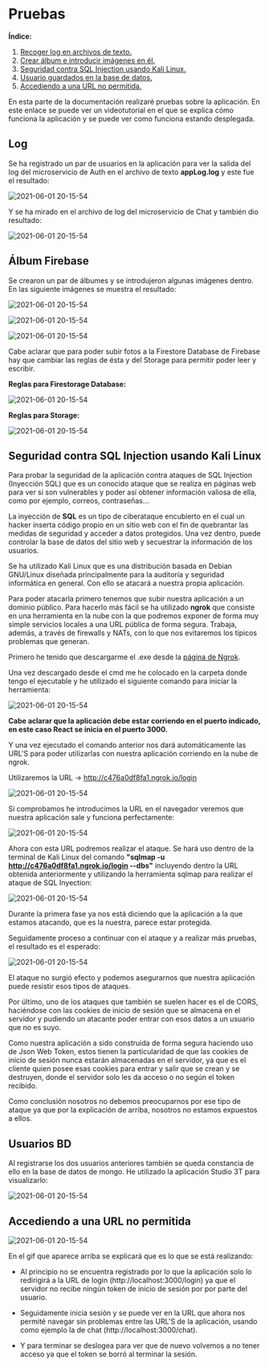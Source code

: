 

# Pruebas

**Índice:**

1. [Recoger log en archivos de texto.](##log)
2. [Crear álbum e introducir imágenes en él.](#álbum-firebase)
3. [Seguridad contra SQL Injection usando Kali Linux.](#seguridad-contra-sql-inyection-usando-kali-linux)
4. [Usuario guardados en la base de datos.](#usuarios-bd)
5. [Accediendo a una URL no permitida.](#accediendo-a-una-url-no-permitida)

En esta parte de la documentación realizaré pruebas sobre la aplicación. En este enlace se puede ver un videotutorial en el que se explica cómo funciona la aplicación y se puede ver como funciona estando desplegada.

## Log

Se ha registrado un par de usuarios en la aplicación para ver la salida del log del microservicio de Auth en el archivo de texto **appLog.log** y este fue el resultado:

![2021-06-01 20-15-54](https://github.com/info-iesvi/proyectodam-samuelvalleinclan/blob/doc/pruebas/img/logPruebaAuth.PNG)

Y se ha mirado en el archivo de log del microservicio de Chat y también dio resultado:

![2021-06-01 20-15-54](https://github.com/info-iesvi/proyectodam-samuelvalleinclan/blob/doc/pruebas/img/logPruebaChat.PNG)

## Álbum Firebase

Se crearon un par de álbumes y se introdujeron algunas imágenes dentro. En las siguiente imágenes se muestra el resultado:

![2021-06-01 20-15-54](https://github.com/info-iesvi/proyectodam-samuelvalleinclan/blob/doc/pruebas/img/pruebaAlbumCreado.PNG)

![2021-06-01 20-15-54](https://github.com/info-iesvi/proyectodam-samuelvalleinclan/blob/doc/pruebas/img/pruebaAlbumFoto.PNG)

![2021-06-01 20-15-54](https://github.com/info-iesvi/proyectodam-samuelvalleinclan/blob/doc/pruebas/img/pruebaFotosFirebase.PNG)

Cabe aclarar que para poder subir fotos a la Firestore Database de Firebase hay que cambiar las reglas de ésta y del Storage para permitir poder leer y escribir.

**Reglas para Firestorage Database:**

![2021-06-01 20-15-54](https://github.com/info-iesvi/proyectodam-samuelvalleinclan/blob/doc/pruebas/img/reglasFirestorage.PNG)

**Reglas para Storage:**

![2021-06-01 20-15-54](https://github.com/info-iesvi/proyectodam-samuelvalleinclan/blob/doc/pruebas/img/reglasStorage.PNG)

## Seguridad contra SQL Injection usando Kali Linux

Para probar la seguridad de la aplicación contra ataques de SQL Injection (Inyección SQL) que es un conocido ataque que se realiza en páginas web para ver si son vulnerables y poder así obtener información valiosa de ella, como por ejemplo, correos, contraseñas...

La inyección de **SQL** es un tipo de ciberataque encubierto en el cual un hacker inserta código propio en un sitio web con el fin de quebrantar las medidas de seguridad y acceder a datos protegidos. Una vez dentro, puede controlar la base de datos del sitio web y secuestrar la información de los usuarios.

Se ha utilizado Kali Linux que es una distribución basada en Debian GNU/Linux diseñada principalmente para la auditoría y seguridad informática en general. Con ello se atacará a nuestra propia aplicación.

Para poder atacarla primero tenemos que subir nuestra aplicación a un dominio público. Para hacerlo más fácil se ha utilizado **ngrok** que consiste en una herramienta en la nube con la que podremos exponer de forma muy simple servicios locales a una URL pública de forma segura. Trabaja, además, a través de firewalls y NATs, con lo que nos evitaremos los típicos problemas que generan.

Primero he tenido que descargarme el .exe desde la [página de Ngrok](https://ngrok.com/download).

Una vez descargado desde el cmd me he colocado en la carpeta donde tengo el ejecutable y he utilizado el siguiente comando para iniciar la herramienta:

![2021-06-01 20-15-54](https://github.com/info-iesvi/proyectodam-samuelvalleinclan/blob/doc/pruebas/img/ngrokAntes.PNG)

**Cabe aclarar que la aplicación debe estar corriendo en el puerto indicado, en este caso React se inicia en el puerto 3000.**

Y una vez ejecutado el comando anterior nos dará automáticamente las URL'S para poder utilizarlas con nuestra aplicación corriendo en la nube de ngrok.

Utilizaremos la URL ->  http://c476a0df8fa1.ngrok.io/login

![2021-06-01 20-15-54](https://github.com/info-iesvi/proyectodam-samuelvalleinclan/blob/doc/pruebas/img/ngrokDespues.PNG)

Si comprobamos he introducimos la URL en el navegador veremos que nuestra aplicación sale y funciona perfectamente:

![2021-06-01 20-15-54](https://github.com/info-iesvi/proyectodam-samuelvalleinclan/blob/doc/pruebas/img/pruebaURLNgrok.PNG)

Ahora con esta URL podremos realizar el ataque. Se hará uso dentro de la terminal de Kali Linux del comando **"sqlmap -u http://c476a0df8fa1.ngrok.io/login --dbs"** incluyendo dentro la URL obtenida anteriormente y utilizando la herramienta sqlmap para realizar el ataque de SQL Inyection:

![2021-06-01 20-15-54](https://github.com/info-iesvi/proyectodam-samuelvalleinclan/blob/doc/pruebas/img/pruebaKali1.PNG)

Durante la primera fase ya nos está diciendo que la aplicación a la que estamos atacando, que es la nuestra, parece estar protegida.

Seguidamente proceso a continuar con el ataque y a realizar más pruebas, el resultado es el esperado:

![2021-06-01 20-15-54](https://github.com/info-iesvi/proyectodam-samuelvalleinclan/blob/doc/pruebas/img/pruebaKali2.PNG)

El ataque no surgió efecto y podemos asegurarnos que nuestra aplicación puede resistir esos tipos de ataques.

Por último, uno de los ataques que también se suelen hacer es el de CORS, haciéndose con las cookies de inicio de sesión que se almacena en el servidor y pudiendo un atacante poder entrar con esos datos a un usuario que no es suyo.

Como nuestra aplicación a sido construida de forma segura haciendo uso de Json Web Token, estos tienen la particularidad de que las cookies de inicio de sesión nunca estarán almacenadas en el servidor, ya que es el cliente quien posee esas cookies para entrar y salir que se crean y se destruyen, donde el servidor solo les da acceso o no según el token recibido.

Como conclusión nosotros no debemos preocuparnos por ese tipo de ataque ya que por la explicación de arriba, nosotros no estamos expuestos a ellos.

## Usuarios BD

Al registrarse los dos usuarios anteriores también se queda constancia de ello en la base de datos de mongo. He utilizado la aplicación Studio 3T para visualizarlo:

![2021-06-01 20-15-54](https://github.com/info-iesvi/proyectodam-samuelvalleinclan/blob/doc/pruebas/img/pruebaBD.PNG)

## Accediendo a una URL no permitida

![2021-06-01 20-15-54](https://user-images.githubusercontent.com/72815060/120371851-b3501980-c316-11eb-8072-012393a00bcc.gif)

En el gif que aparece arriba se explicará que es lo que se está realizando:

- Al principio no se encuentra registrado por lo que la aplicación solo lo redirigirá a la URL de login (http://localhost:3000/login) ya que el servidor no recibe ningún token de inicio de sesión por por parte del usuario.

- Seguidamente inicia sesión y se puede ver en la URL que ahora nos permité navegar sin problemas entre las URL'S de la aplicación, usando como ejemplo la de chat (http://localhost:3000/chat).

- Y para terminar se deslogea para ver que de nuevo volvemos a no tener acceso ya que el token se borró al terminar la sesión.

